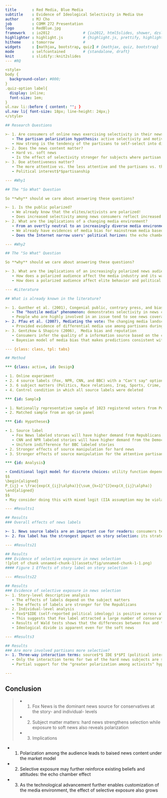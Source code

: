 ```yaml
---
title       : Red Media, Blue Media
subtitle    : Evidence of Ideological Selectivity in Media Use
author      : MJ Cho
job         : COMM 272 Presentation
logo        : RedBlue.jpg
framework   : io2012               # {io2012, html5slides, shower, dzslides, ...}
highlighter : highlight.js         # {highlight.js, prettify, highlight}
hitheme     : tomorrow             # 
widgets     : [mathjax, bootstrap, quiz] # {mathjax, quiz, bootstrap}
mode        : selfcontained        # {standalone, draft}
knit        : slidify::knit2slides
--- #RQ

<style>
body {
  background-color: #000;
}
.quiz-option label{
  display: inline;
  font-size: 1em;
}
ul.nav li::before { content: ""; }  
ul.nav li{ font-size: 18px; line-height: 24px;}
</style>

## Research Questions

>- 1. Are consumers of online news exercising selectivity in their news choices?
   - The partisan polarization hypothesis: active selectivity and motivated exposure
   - How strong is the tendency of the partisans to self-select into distinct audiences?
>- 2. Does the news content matter?
   - Hard vs. soft news
   - Is the effect of selectivity stronger for subjects where partisan divisions are intense?
>- 3. Doe attentiveness matter?
   - The more attentive vs. the less attentive and the partisans vs. the nonpartisans
   - Political interest$*$partisanship

--- #Why1

## The "So What" Question

So **why** should we care about answering these questions?

>- 1. Is the public polarized?
   - We already know that the elites/activists are polarized!
   - Does increased selectivity among news consumers reflect increased level of interparty animus?
>- 2. What are the implications of a changing media environment?
   - From an overtly neutral to an increasingly diverse media environment: cable news and the Internet
   - We already have evidences of media bias for mainstream media based on surveys, how about online news then?
   - Does the Internet narrow users' political horizen: the echo chamber and the Daily Me?

--- #Why2

## The "So What" Question

So **why** should we care about answering these questions?

>- 3. What are the implications of an increasingly polarized news audience?
   - How does a polarized audience affect the media industry and its way of exercising journalism?
   - How does a polarized audience affect elite behavior and political campaigns?

--- #Literature

## What is already known in the literature?

>- 1. Gunther et al. (2001), Congenial public, contrary press, and biased estimates of the climate of opinion
   - The "hostile media" phenomenon: demonstrates selectivity in news choices
   - People who are highly involved in an issue tend to see news coverage of that issue as biased
>- 2. Pfau et al. (2007), Mediating the vote: The changing media landscape in US presidential campaigns
   - Provided evidence of differential media use among partisans during the 2000 and 2004 campaigns
>- 3. Gentzkow & Shapiro (2006),  Media bias and reputation
   - Consumers infer the quality of a information source based on the conformity between what the source reports and their expectations.
   - Bayesian model of media bias that makes predictions consistent with empirical evidence

--- {class: class, tpl: tabs}

## Method

*** {class: active, id: Design}

- 1. Online experiment
- 2. 4 source labels (Fox, NPR, CNN, and BBC) with a "Can't say" option
- 3. 6 subject matters (Politics, Race relations, Iraq, Sports, Crime, and Travel) across two dimensions (hard and soft)
- 4. Control condition in which all source labels were deleted

*** {id: Sample}

- 1. Nationally representative sample of 1023 registered voters from Polimetrix
- 2. Matched sample from an opt-in panel

*** {id: Hypotheses}

- 1. Source label
   - Fox News labeled storues will have higher demand from Republicans and the conservatives
   - CNN and NPR labeled stories will have higher demand from the Democrats
   - Uniform indifference for BBC labeled stories
- 2. Stronger effects of source manipulation for hard news
- 3. Stronger effects of source manipulation for the attentive partisans as opposed to less attentive partisans and nonpartisans

*** {id: Analysis}

- Conditional logit model for discrete choices: utility function depends on attributes of the choices
$$
\begin{aligned}
P_{ij} = \frac{exp(X_{ij}\alpha)}{\sum_{k=1}^{J}exp(X_{ij}\alpha)}
\end{aligned}
$$
- May consider doing this with mixed logit (IIA assumption may be violated)

--- #Results1

## Results
### Overall effects of news labels

>- 1. News source labels are an important cue for readers: consumers tend to ignore stories without labels
>- 2. Fox label has the strongest impact on story selection: its strategy works

--- #Results21

## Results
### Evidence of selective exposure in news selection
![plot of chunk unnamed-chunk-1](assets/fig/unnamed-chunk-1-1.png) 
#### Figure 1 Effects of story label on story selection

--- #Results22

## Results
### Evidence of selective exposure in news selection
>- 1. Story-level descriptive analysis
   - The effects of labels depend on the subject matters
   - The effects of labels are stronger for the Republicans
>- 2. Individual-level analysis
   - Fox$*$IDE (self-reported political ideology) is positive across almost all subject matters
   - This suggests that Fox label attracted a large number of conservatives
   - Results of Wald tests shows that the differences between Fox and the second-most selected source are significant for conservatives
   - Ideological divide is apparent even for the soft news

--- #Results3

## Results
### Are more involved partisans more selective?
>- 1. Three-way interaction terms: source$*$ IDE $*$PI (political interest)
   - Only the interaction terms for two of the hard news subjects are significant
   - Partial support for the "greater polarization among activists" hypothesis

---
```


## Conclusion

>- 1. Fox News is the dominant news source for conservatives at the story- and individual- levels
>- 2. Subject matter matters: hard news strengthens selection while exposure to soft news also reveals polarization
>- 3. Implications
   - 1. Polarization among the audience leads to baised news content under the market model
   - 2. Selective exposure may further reinforce existing beliefs and attitudes: the echo chamber effect
   - 3. As the technological advancement further enables customization of the media environment, the effect of selective exposure also grows
   

